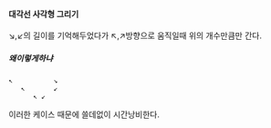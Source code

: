 #### 대각선 사각형 그리기

↘,↙의 길이를 기억해두었다가
↖,↗방향으로 움직일때 위의 개수만큼만 간다.



##### 왜이렇게하냐

```
↖          ↘
   ↖	   ↙
	  ↖ ↙
```

이러한 케이스 때문에 쓸데없이 시간낭비한다.

​	

​	



